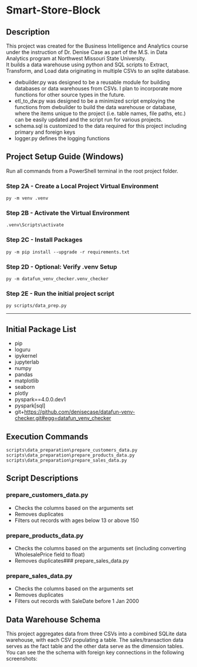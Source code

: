 # Smart-Store-Block
## Description
This project was created for the Business Intelligence and Analytics course under the instruction of Dr. Denise Case as part of the M.S. in Data Analytics program at Northwest Missouri State University.  
It builds a data warehouse using python and SQL scripts to Extract, Transform, and Load data originating in multiple CSVs to an sqlite database.
- dwbuilder.py was designed to be a reusable module for building databases or data warehouses from CSVs. I plan to incorporate more functions for other source types in the future.
- etl_to_dw.py was designed to be a minimized script employing the functions from dwbuilder to build the data warehouse or database, where the items unique to the project (i.e. table names, file paths, etc.) can be easily updated and the script run for various projects.
- schema.sql is customized to the data required for this project including primary and foreign keys
- logger.py defines the logging functions

## Project Setup Guide (Windows)

Run all commands from a PowerShell terminal in the root project folder.

### Step 2A - Create a Local Project Virtual Environment

```shell
py -m venv .venv
```

### Step 2B - Activate the Virtual Environment

```shell
.venv\Scripts\activate
```

### Step 2C - Install Packages

```shell
py -m pip install --upgrade -r requirements.txt
```

### Step 2D - Optional: Verify .venv Setup

```shell
py -m datafun_venv_checker.venv_checker
```

### Step 2E - Run the initial project script

```shell
py scripts/data_prep.py
```

-----

## Initial Package List
- pip
- loguru
- ipykernel
- jupyterlab
- numpy
- pandas
- matplotlib
- seaborn
- plotly
- pyspark==4.0.0.dev1
- pyspark[sql]
- git+https://github.com/denisecase/datafun-venv-checker.git#egg=datafun_venv_checker

## Execution Commands
```scripts\data_preparation\prepare_customers_data.py```
```scripts\data_preparation\prepare_products_data.py```
```scripts\data_preparation\prepare_sales_data.py```

## Script Descriptions

### prepare_customers_data.py
- Checks the columns based on the arguments set
- Removes duplicates
- Filters out records with ages below 13 or above 150

### prepare_products_data.py
- Checks the columns based on the arguments set (including converting WholesalePrice field to float)
- Removes duplicates### prepare_sales_data.py

### prepare_sales_data.py
- Checks the columns based on the arguments set
- Removes duplicates
- Filters out records with SaleDate before 1 Jan 2000

## Data Warehouse Schema
This project aggregates data from three CSVs into a combined SQLite data warehouse, with each CSV populating a table. The sales/transaction data serves as the fact table and the other data serve as the dimension tables.  
You can see the the schema with foreign key connections in the following screenshots:  
